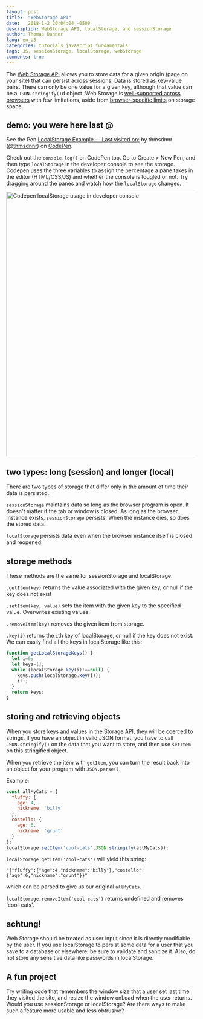 ```yaml
---
layout: post
title:  "WebStorage API"
date:   2018-1-2 20:04:04 -0500
description: WebStorage API, localStorage, and sessionStorage
author: Thomas Danner
lang: en_US
categories: tutorials javascript fundamentals
tags: JS, sessionStorage, localStorage, webStorage
comments: true
---
```


The [Web Storage API](https://developer.mozilla.org/en-US/docs/Web/API/Web_Storage_API) allows you to store data for a given origin (page on your site) that can persist across sessions. Data is stored as key-value pairs. There can only be one value for a given key, although that value can be a `JSON.stringify()`d object. Web Storage is [well-supported across browsers](https://caniuse.com/#feat=namevalue-storage) with few limitations, aside from [browser-specific limits](http://dev-test.nemikor.com/web-storage/support-test/) on storage space.

## demo: you were here last @

<p data-height="205" data-theme-id="32039" data-slug-hash="OzjmgO" data-default-tab="js,result" data-user="thmsdnnr" data-embed-version="2" data-pen-title="LocalStorage Example — Last visited on:" class="codepen">See the Pen <a href="https://codepen.io/thmsdnnr/pen/OzjmgO/">LocalStorage Example — Last visited on:</a> by thmsdnnr (<a href="https://codepen.io/thmsdnnr">@thmsdnnr</a>) on <a href="https://codepen.io">CodePen</a>.</p>
<script async src="https://production-assets.codepen.io/assets/embed/ei.js"></script>

Check out the `console.log()` on CodePen too. Go to Create > New Pen, and then type `localStorage` in the developer console to see the storage. Codepen uses the three variables to assign the percentage a pane takes in the editor (HTML/CSS/JS) and whether the console is toggled or not. Try dragging around the panes and watch how the `localStorage` changes.

<img src="https://i.imgur.com/lLQVUfh.png" width="700px" alt="Codepen localStorage usage in developer console">

## two types: long (session) and longer (local)

There are two types of storage that differ only in the amount of time their data is persisted.

`sessionStorage` maintains data so long as the browser program is open. It doesn't matter if the tab or window is closed. As long as the browser instance exists, `sessionStorage` persists. When the instance dies, so does the stored data.

`localStorage` persists data even when the browser instance itself is closed and reopened.

## storage methods

These methods are the same for sessionStorage and localStorage.

`.getItem(key)` returns the value associated with the given key, or null if the key does not exist

`.setItem(key, value)` sets the item with the given key to the specified value. Overwrites existing values.

`.removeItem(key)` removes the given item from storage.

`.key(i)` returns the `i`th key of localStorage, or null if the key does not exist. We can easily find all the keys in localStorage like this:

```javascript
function getLocalStorageKeys() {
  let i=0;
  let keys=[];
  while (localStorage.key(i)!==null) {
    keys.push(localStorage.key(i));
    i++;
  }
  return keys;
}
```

## storing and retrieving objects

When you store keys and values in the Storage API, they will be coerced to strings. If you have an object in valid JSON format, you have to call `JSON.stringify()` on the data that you want to store, and then use `setItem` on this stringified object.

When you retrieve the item with `getItem`, you can turn the result back into an object for your program with `JSON.parse()`.

Example:

```javascript
const allMyCats = {
  fluffy: {
    age: 4,
    nickname: 'billy'
  },
  costello: {
    age: 6,
    nickname: 'grunt'
  }
};
localStorage.setItem('cool-cats',JSON.stringify(allMyCats));
```

`localStorage.getItem('cool-cats')` will yield this string:

`"{"fluffy":{"age":4,"nickname":"billy"},"costello":{"age":6,"nickname":"grunt"}}"`

which can be parsed to give us our original `allMyCats`.

`localStorage.removeItem('cool-cats')` returns undefined and removes 'cool-cats'.

## achtung!

Web Storage should be treated as user input since it is directly modifiable by the user. If you use localStorage to persist some data for a user that you save to a database or elsewhere, be sure to validate and sanitize it. Also, do not store any sensitive data like passwords in localStorage.

## A fun project

Try writing code that remembers the window size that a user set last time they visited the site, and resize the window onLoad when the user returns. Would you use sessionStorage or localStorage? Are there ways to make such a feature more usable and less obtrusive?
